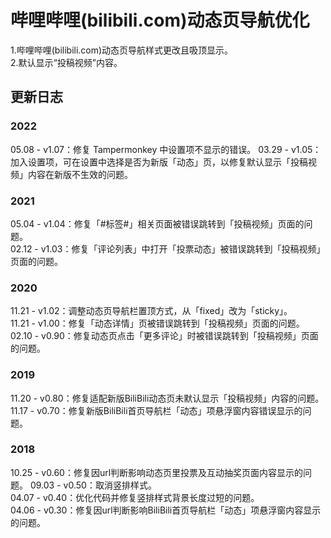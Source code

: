 # 哔哩哔哩(bilibili.com)动态页导航优化
1.哔哩哔哩(bilibili.com)动态页导航样式更改且吸顶显示。  
2.默认显示“投稿视频”内容。  

## 更新日志

### 2022

05.08 - v1.07：修复 Tampermonkey 中设置项不显示的错误。
03.29 - v1.05：加入设置项，可在设置中选择是否为新版「动态」页，以修复默认显示「投稿视频」内容在新版不生效的问题。  

### 2021

05.04 - v1.04：修复「#标签#」相关页面被错误跳转到「投稿视频」页面的问题。  
02.12 - v1.03：修复「评论列表」中打开「投票动态」被错误跳转到「投稿视频」页面的问题。  

### 2020

11.21 - v1.02：调整动态页导航栏置顶方式，从「fixed」改为「sticky」。  
11.21 - v1.00：修复「动态详情」页被错误跳转到「投稿视频」页面的问题。  
02.10 - v0.90：修复动态页点击「更多评论」时被错误跳转到「投稿视频」页面的问题。  

### 2019

11.20 - v0.80：修复适配新版BiliBili动态页未默认显示「投稿视频」内容的问题。  
11.17 - v0.70：修复新版BiliBili首页导航栏「动态」项悬浮窗内容错误显示的问题。  

### 2018 

10.25 - v0.60：修复因url判断影响动态页里投票及互动抽奖页面内容显示的问题。 
09.03 - v0.50：取消竖排样式。  
04.07 - v0.40：优化代码并修复竖排样式背景长度过短的问题。  
04.06 - v0.30：修复因url判断影响BiliBili首页导航栏「动态」项悬浮窗内容显示的问题。  
